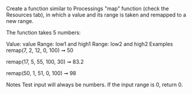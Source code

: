 Create a function similar to Processings "map" function (check the Resources tab), in which a value and its range is taken and remapped to a new range.

The function takes 5 numbers:

Value: value
Range: low1 and high1
Range: low2 and high2
Examples
remap(7, 2, 12, 0, 100) ➞ 50

remap(17, 5, 55, 100, 30) ➞ 83.2

remap(50, 1, 51, 0, 100) ➞ 98

Notes
Test input will always be numbers.
If the input range is 0, return 0.